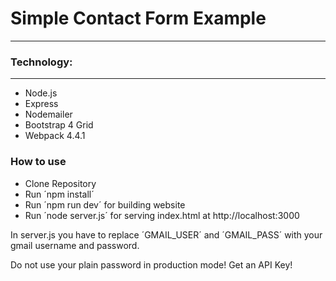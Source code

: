 # Simple Contact Form Example
---

### Technology: 
---
* Node.js 
* Express 
* Nodemailer
* Bootstrap 4 Grid 
* Webpack 4.4.1

### How to use
* Clone Repository
* Run ´npm install´
* Run ´npm run dev´ for building website 
* Run ´node server.js´ for serving index.html at http://localhost:3000

In server.js you have to replace ´GMAIL_USER´ and ´GMAIL_PASS´ with your gmail username and password. 

Do not use your plain password in production mode! Get an API Key!